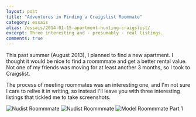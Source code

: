 ```yaml
---
layout: post
title: "Adventures in Finding a Craigslist Roommate"
category: essais
alias: /essais/2014-01-15-apartment-hunting-craigslist/
excerpt: Three interesting and - presumably - real listings.
comments: true
---
```


This past summer (August 2013), I planned to find a new apartment. I thought it would be nice to find a roommmate and get a better rental value. Not one of my friends was moving for at least another 3 months, so I took to Craigslist.  

The process of meeting roommates was an interesting one, and I'm not sure I care to relive it in writing, so instead I'll leave you with three interesting listings that tickled me to take screenshots.  

![Nudist Roommmate](http://www.vincentbarr.com/assets/images/roommate-ethical.png)
![Nudist Roommmate](http://www.vincentbarr.com/assets/images/roommate-nudist.png)
![Model Roommmate Part 1](http://www.vincentbarr.com/assets/images/roommate-model.png)

<a href="https://plus.google.com/+VincentBarr0?rel=author"></a>